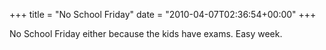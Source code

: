 +++
title = "No School Friday"
date = "2010-04-07T02:36:54+00:00"
+++

No School Friday either because the kids have exams.  Easy week.
			